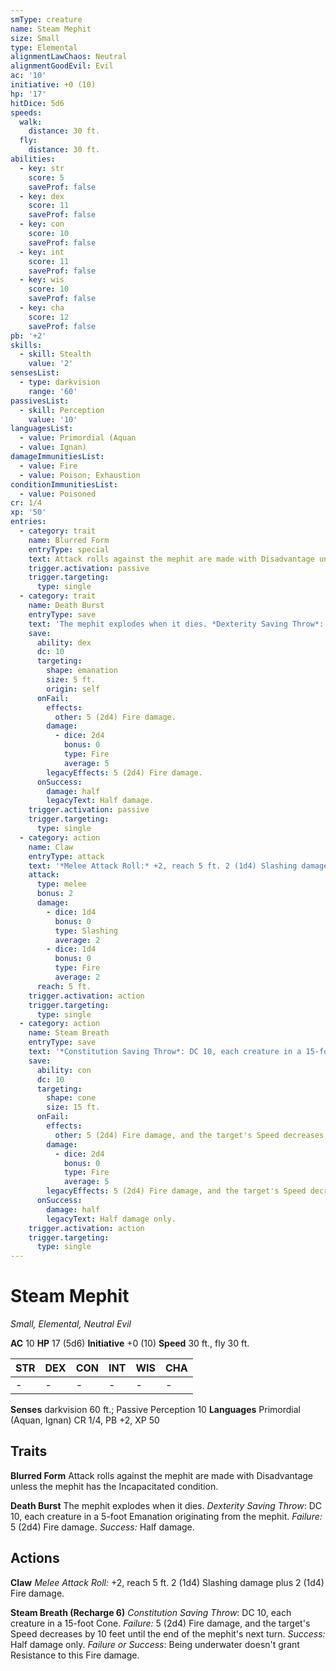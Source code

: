 ```yaml
---
smType: creature
name: Steam Mephit
size: Small
type: Elemental
alignmentLawChaos: Neutral
alignmentGoodEvil: Evil
ac: '10'
initiative: +0 (10)
hp: '17'
hitDice: 5d6
speeds:
  walk:
    distance: 30 ft.
  fly:
    distance: 30 ft.
abilities:
  - key: str
    score: 5
    saveProf: false
  - key: dex
    score: 11
    saveProf: false
  - key: con
    score: 10
    saveProf: false
  - key: int
    score: 11
    saveProf: false
  - key: wis
    score: 10
    saveProf: false
  - key: cha
    score: 12
    saveProf: false
pb: '+2'
skills:
  - skill: Stealth
    value: '2'
sensesList:
  - type: darkvision
    range: '60'
passivesList:
  - skill: Perception
    value: '10'
languagesList:
  - value: Primordial (Aquan
  - value: Ignan)
damageImmunitiesList:
  - value: Fire
  - value: Poison; Exhaustion
conditionImmunitiesList:
  - value: Poisoned
cr: 1/4
xp: '50'
entries:
  - category: trait
    name: Blurred Form
    entryType: special
    text: Attack rolls against the mephit are made with Disadvantage unless the mephit has the Incapacitated condition.
    trigger.activation: passive
    trigger.targeting:
      type: single
  - category: trait
    name: Death Burst
    entryType: save
    text: 'The mephit explodes when it dies. *Dexterity Saving Throw*: DC 10, each creature in a 5-foot Emanation originating from the mephit. *Failure:*  5 (2d4) Fire damage. *Success:*  Half damage.'
    save:
      ability: dex
      dc: 10
      targeting:
        shape: emanation
        size: 5 ft.
        origin: self
      onFail:
        effects:
          other: 5 (2d4) Fire damage.
        damage:
          - dice: 2d4
            bonus: 0
            type: Fire
            average: 5
        legacyEffects: 5 (2d4) Fire damage.
      onSuccess:
        damage: half
        legacyText: Half damage.
    trigger.activation: passive
    trigger.targeting:
      type: single
  - category: action
    name: Claw
    entryType: attack
    text: '*Melee Attack Roll:* +2, reach 5 ft. 2 (1d4) Slashing damage plus 2 (1d4) Fire damage.'
    attack:
      type: melee
      bonus: 2
      damage:
        - dice: 1d4
          bonus: 0
          type: Slashing
          average: 2
        - dice: 1d4
          bonus: 0
          type: Fire
          average: 2
      reach: 5 ft.
    trigger.activation: action
    trigger.targeting:
      type: single
  - category: action
    name: Steam Breath
    entryType: save
    text: '*Constitution Saving Throw*: DC 10, each creature in a 15-foot Cone. *Failure:*  5 (2d4) Fire damage, and the target''s Speed decreases by 10 feet until the end of the mephit''s next turn. *Success:*  Half damage only. *Failure or Success*:  Being underwater doesn''t grant Resistance to this Fire damage.'
    save:
      ability: con
      dc: 10
      targeting:
        shape: cone
        size: 15 ft.
      onFail:
        effects:
          other: 5 (2d4) Fire damage, and the target's Speed decreases by 10 feet until the end of the mephit's next turn.
        damage:
          - dice: 2d4
            bonus: 0
            type: Fire
            average: 5
        legacyEffects: 5 (2d4) Fire damage, and the target's Speed decreases by 10 feet until the end of the mephit's next turn.
      onSuccess:
        damage: half
        legacyText: Half damage only.
    trigger.activation: action
    trigger.targeting:
      type: single
---
```


# Steam Mephit
*Small, Elemental, Neutral Evil*

**AC** 10
**HP** 17 (5d6)
**Initiative** +0 (10)
**Speed** 30 ft., fly 30 ft.

| STR | DEX | CON | INT | WIS | CHA |
| --- | --- | --- | --- | --- | --- |
| - | - | - | - | - | - |

**Senses** darkvision 60 ft.; Passive Perception 10
**Languages** Primordial (Aquan, Ignan)
CR 1/4, PB +2, XP 50

## Traits

**Blurred Form**
Attack rolls against the mephit are made with Disadvantage unless the mephit has the Incapacitated condition.

**Death Burst**
The mephit explodes when it dies. *Dexterity Saving Throw*: DC 10, each creature in a 5-foot Emanation originating from the mephit. *Failure:*  5 (2d4) Fire damage. *Success:*  Half damage.

## Actions

**Claw**
*Melee Attack Roll:* +2, reach 5 ft. 2 (1d4) Slashing damage plus 2 (1d4) Fire damage.

**Steam Breath (Recharge 6)**
*Constitution Saving Throw*: DC 10, each creature in a 15-foot Cone. *Failure:*  5 (2d4) Fire damage, and the target's Speed decreases by 10 feet until the end of the mephit's next turn. *Success:*  Half damage only. *Failure or Success*:  Being underwater doesn't grant Resistance to this Fire damage.
